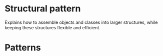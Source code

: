 # Structural pattern
Explains how to assemble objects and classes into larger structures, while keeping these structures flexible and efficient.

# Patterns
